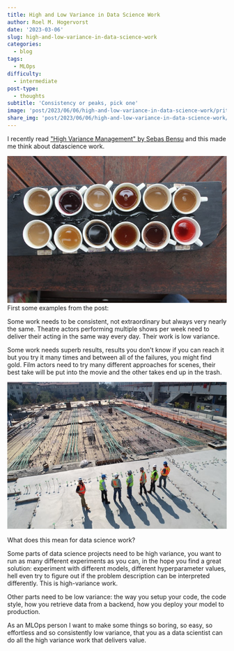 ```yaml
---
title: High and Low Variance in Data Science Work
author: Roel M. Hogervorst
date: '2023-03-06'
slug: high-and-low-variance-in-data-science-work
categories:
  - blog
tags:
  - MLOps
difficulty:
  - intermediate
post-type:
  - thoughts
subtitle: 'Consistency or peaks, pick one'
image: 'post/2023/06/06/high-and-low-variance-in-data-science-work/pritesh-sudra-hG26UoUfU9s-unsplash.jpg'
share_img: 'post/2023/06/06/high-and-low-variance-in-data-science-work/pritesh-sudra-hG26UoUfU9s-unsplash.jpg'
---
```


I recently read ["High Variance Management" by Sebas Bensu](https://blog.sbensu.com/posts/2023-01-18-high-variance-management/) and this
made me think about datascience work.

![different types of coffee, high variation between their colors](pritesh-sudra-hG26UoUfU9s-unsplash.jpg)
First some examples from the post:

Some work needs to be consistent, not extraordinary but always very nearly the same.
Theatre actors performing multiple shows per week need to deliver their acting in the same way every day.
Their work is low variance. 

Some work needs superb results, results you don't know if you can reach it but you try it many times and between all of the failures, you might find gold. Film actors need to try many different approaches for scenes, their best take will be put into the movie and the other takes end up in the trash.

![engineers on a construction site, shot from an angle](scott-blake-x-ghf9LjrVg-unsplash.jpg)

What does this mean for data science work? 

Some parts of data science projects need to be high variance, you want to run as many different experiments as you can, in the hope you find a great solution:
experiment with different models, different hyperparameter values, hell even try to figure out if the problem description can be interpreted differently. This is high-variance work.

Other parts need to be low variance: 
the way you setup your code, the code style, how you retrieve data from a backend, how you deploy your model to production. 

As an MLOps person I want to make some things so boring, so easy, so effortless and so consistently low variance, that you as a data scientist can do all the high variance work that delivers value. 

